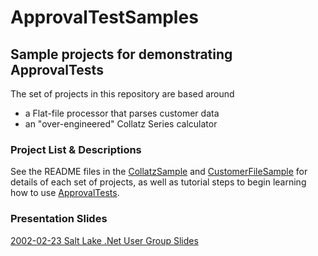 # ApprovalTestSamples

## Sample projects for demonstrating ApprovalTests

The set of projects in this repository are based around

- a Flat-file processor that parses customer data
- an "over-engineered" Collatz Series calculator

### Project List & Descriptions

See the README files in the [CollatzSample](CollatzSample) and [CustomerFileSample](CustomerFileSample) for details of each set of projects, as well as tutorial steps to begin learning how to use [ApprovalTests](https://approvaltests.com).

### Presentation Slides
[2002-02-23 Salt Lake .Net User Group Slides](slnet-approval-tests.pdf)
